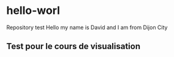 # hello-worl
Repository test
Hello my name is David and I am from Dijon City

<h2>Test pour le cours de visualisation</h2>
